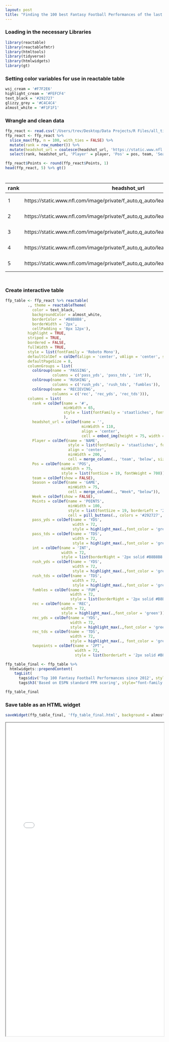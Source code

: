 ```yaml
---
layout: post
title: "Finding the 100 best Fantasy Football Performances of the last 10 years"
---
```

### Loading in the necessary Libraries
``` r
library(reactable)
library(reactablefmtr)
library(htmltools)
library(tidyverse)
library(htmlwidgets)
library(gt)
```
### Setting color variables for use in reactable table
``` r
wsj_cream = '#F7F2E6'
highlight_cream = '#FEFCF4'
text_black = '#292727'
glizzy_grey = '#C4C4C4'
almost_white = '#F1F1F1'
```
### Wrangle and clean data
``` r
ffp_react <- read.csv('/Users/trev/Desktop/Data Projects/R Files/all_time_ffp.csv')
ffp_react <- ffp_react %>%
  slice_max(ffp, n = 100, with_ties = FALSE) %>%
  mutate(rank = row_number()) %>%
  mutate(headshot_url = coalesce(headshot_url, 'https://static.www.nfl.com/image/private/f_auto,q_auto/league/mdrlzgankwwjldxllgcx')) %>%
  select(rank, headshot_url, 'Player' = player, 'Pos' = pos, team, 'Season' = season, 'Week' = week, 'Points' = ffp, pass_yds, pass_tds, rush_yds, rush_tds, rec, rec_yds, rec_tds, twopoints, fumbles, int) 

ffp_react$Points <- round(ffp_react$Points, 1)
head(ffp_react, 5) %>% gt()
```

<div id="jzhkyaiikr" style="padding-left:0px;padding-right:0px;padding-top:10px;padding-bottom:10px;overflow-x:auto;overflow-y:auto;width:auto;height:auto;">
<style>#jzhkyaiikr table {
  font-family: system-ui, 'Segoe UI', Roboto, Helvetica, Arial, sans-serif, 'Apple Color Emoji', 'Segoe UI Emoji', 'Segoe UI Symbol', 'Noto Color Emoji';
  -webkit-font-smoothing: antialiased;
  -moz-osx-font-smoothing: grayscale;
}
&#10;#jzhkyaiikr thead, #jzhkyaiikr tbody, #jzhkyaiikr tfoot, #jzhkyaiikr tr, #jzhkyaiikr td, #jzhkyaiikr th {
  border-style: none;
}
&#10;#jzhkyaiikr p {
  margin: 0;
  padding: 0;
}
&#10;#jzhkyaiikr .gt_table {
  display: table;
  border-collapse: collapse;
  line-height: normal;
  margin-left: auto;
  margin-right: auto;
  color: #333333;
  font-size: 16px;
  font-weight: normal;
  font-style: normal;
  background-color: #FFFFFF;
  width: auto;
  border-top-style: solid;
  border-top-width: 2px;
  border-top-color: #A8A8A8;
  border-right-style: none;
  border-right-width: 2px;
  border-right-color: #D3D3D3;
  border-bottom-style: solid;
  border-bottom-width: 2px;
  border-bottom-color: #A8A8A8;
  border-left-style: none;
  border-left-width: 2px;
  border-left-color: #D3D3D3;
}
&#10;#jzhkyaiikr .gt_caption {
  padding-top: 4px;
  padding-bottom: 4px;
}
&#10;#jzhkyaiikr .gt_title {
  color: #333333;
  font-size: 125%;
  font-weight: initial;
  padding-top: 4px;
  padding-bottom: 4px;
  padding-left: 5px;
  padding-right: 5px;
  border-bottom-color: #FFFFFF;
  border-bottom-width: 0;
}
&#10;#jzhkyaiikr .gt_subtitle {
  color: #333333;
  font-size: 85%;
  font-weight: initial;
  padding-top: 3px;
  padding-bottom: 5px;
  padding-left: 5px;
  padding-right: 5px;
  border-top-color: #FFFFFF;
  border-top-width: 0;
}
&#10;#jzhkyaiikr .gt_heading {
  background-color: #FFFFFF;
  text-align: center;
  border-bottom-color: #FFFFFF;
  border-left-style: none;
  border-left-width: 1px;
  border-left-color: #D3D3D3;
  border-right-style: none;
  border-right-width: 1px;
  border-right-color: #D3D3D3;
}
&#10;#jzhkyaiikr .gt_bottom_border {
  border-bottom-style: solid;
  border-bottom-width: 2px;
  border-bottom-color: #D3D3D3;
}
&#10;#jzhkyaiikr .gt_col_headings {
  border-top-style: solid;
  border-top-width: 2px;
  border-top-color: #D3D3D3;
  border-bottom-style: solid;
  border-bottom-width: 2px;
  border-bottom-color: #D3D3D3;
  border-left-style: none;
  border-left-width: 1px;
  border-left-color: #D3D3D3;
  border-right-style: none;
  border-right-width: 1px;
  border-right-color: #D3D3D3;
}
&#10;#jzhkyaiikr .gt_col_heading {
  color: #333333;
  background-color: #FFFFFF;
  font-size: 100%;
  font-weight: normal;
  text-transform: inherit;
  border-left-style: none;
  border-left-width: 1px;
  border-left-color: #D3D3D3;
  border-right-style: none;
  border-right-width: 1px;
  border-right-color: #D3D3D3;
  vertical-align: bottom;
  padding-top: 5px;
  padding-bottom: 6px;
  padding-left: 5px;
  padding-right: 5px;
  overflow-x: hidden;
}
&#10;#jzhkyaiikr .gt_column_spanner_outer {
  color: #333333;
  background-color: #FFFFFF;
  font-size: 100%;
  font-weight: normal;
  text-transform: inherit;
  padding-top: 0;
  padding-bottom: 0;
  padding-left: 4px;
  padding-right: 4px;
}
&#10;#jzhkyaiikr .gt_column_spanner_outer:first-child {
  padding-left: 0;
}
&#10;#jzhkyaiikr .gt_column_spanner_outer:last-child {
  padding-right: 0;
}
&#10;#jzhkyaiikr .gt_column_spanner {
  border-bottom-style: solid;
  border-bottom-width: 2px;
  border-bottom-color: #D3D3D3;
  vertical-align: bottom;
  padding-top: 5px;
  padding-bottom: 5px;
  overflow-x: hidden;
  display: inline-block;
  width: 100%;
}
&#10;#jzhkyaiikr .gt_spanner_row {
  border-bottom-style: hidden;
}
&#10;#jzhkyaiikr .gt_group_heading {
  padding-top: 8px;
  padding-bottom: 8px;
  padding-left: 5px;
  padding-right: 5px;
  color: #333333;
  background-color: #FFFFFF;
  font-size: 100%;
  font-weight: initial;
  text-transform: inherit;
  border-top-style: solid;
  border-top-width: 2px;
  border-top-color: #D3D3D3;
  border-bottom-style: solid;
  border-bottom-width: 2px;
  border-bottom-color: #D3D3D3;
  border-left-style: none;
  border-left-width: 1px;
  border-left-color: #D3D3D3;
  border-right-style: none;
  border-right-width: 1px;
  border-right-color: #D3D3D3;
  vertical-align: middle;
  text-align: left;
}
&#10;#jzhkyaiikr .gt_empty_group_heading {
  padding: 0.5px;
  color: #333333;
  background-color: #FFFFFF;
  font-size: 100%;
  font-weight: initial;
  border-top-style: solid;
  border-top-width: 2px;
  border-top-color: #D3D3D3;
  border-bottom-style: solid;
  border-bottom-width: 2px;
  border-bottom-color: #D3D3D3;
  vertical-align: middle;
}
&#10;#jzhkyaiikr .gt_from_md > :first-child {
  margin-top: 0;
}
&#10;#jzhkyaiikr .gt_from_md > :last-child {
  margin-bottom: 0;
}
&#10;#jzhkyaiikr .gt_row {
  padding-top: 8px;
  padding-bottom: 8px;
  padding-left: 5px;
  padding-right: 5px;
  margin: 10px;
  border-top-style: solid;
  border-top-width: 1px;
  border-top-color: #D3D3D3;
  border-left-style: none;
  border-left-width: 1px;
  border-left-color: #D3D3D3;
  border-right-style: none;
  border-right-width: 1px;
  border-right-color: #D3D3D3;
  vertical-align: middle;
  overflow-x: hidden;
}
&#10;#jzhkyaiikr .gt_stub {
  color: #333333;
  background-color: #FFFFFF;
  font-size: 100%;
  font-weight: initial;
  text-transform: inherit;
  border-right-style: solid;
  border-right-width: 2px;
  border-right-color: #D3D3D3;
  padding-left: 5px;
  padding-right: 5px;
}
&#10;#jzhkyaiikr .gt_stub_row_group {
  color: #333333;
  background-color: #FFFFFF;
  font-size: 100%;
  font-weight: initial;
  text-transform: inherit;
  border-right-style: solid;
  border-right-width: 2px;
  border-right-color: #D3D3D3;
  padding-left: 5px;
  padding-right: 5px;
  vertical-align: top;
}
&#10;#jzhkyaiikr .gt_row_group_first td {
  border-top-width: 2px;
}
&#10;#jzhkyaiikr .gt_row_group_first th {
  border-top-width: 2px;
}
&#10;#jzhkyaiikr .gt_summary_row {
  color: #333333;
  background-color: #FFFFFF;
  text-transform: inherit;
  padding-top: 8px;
  padding-bottom: 8px;
  padding-left: 5px;
  padding-right: 5px;
}
&#10;#jzhkyaiikr .gt_first_summary_row {
  border-top-style: solid;
  border-top-color: #D3D3D3;
}
&#10;#jzhkyaiikr .gt_first_summary_row.thick {
  border-top-width: 2px;
}
&#10;#jzhkyaiikr .gt_last_summary_row {
  padding-top: 8px;
  padding-bottom: 8px;
  padding-left: 5px;
  padding-right: 5px;
  border-bottom-style: solid;
  border-bottom-width: 2px;
  border-bottom-color: #D3D3D3;
}
&#10;#jzhkyaiikr .gt_grand_summary_row {
  color: #333333;
  background-color: #FFFFFF;
  text-transform: inherit;
  padding-top: 8px;
  padding-bottom: 8px;
  padding-left: 5px;
  padding-right: 5px;
}
&#10;#jzhkyaiikr .gt_first_grand_summary_row {
  padding-top: 8px;
  padding-bottom: 8px;
  padding-left: 5px;
  padding-right: 5px;
  border-top-style: double;
  border-top-width: 6px;
  border-top-color: #D3D3D3;
}
&#10;#jzhkyaiikr .gt_last_grand_summary_row_top {
  padding-top: 8px;
  padding-bottom: 8px;
  padding-left: 5px;
  padding-right: 5px;
  border-bottom-style: double;
  border-bottom-width: 6px;
  border-bottom-color: #D3D3D3;
}
&#10;#jzhkyaiikr .gt_striped {
  background-color: rgba(128, 128, 128, 0.05);
}
&#10;#jzhkyaiikr .gt_table_body {
  border-top-style: solid;
  border-top-width: 2px;
  border-top-color: #D3D3D3;
  border-bottom-style: solid;
  border-bottom-width: 2px;
  border-bottom-color: #D3D3D3;
}
&#10;#jzhkyaiikr .gt_footnotes {
  color: #333333;
  background-color: #FFFFFF;
  border-bottom-style: none;
  border-bottom-width: 2px;
  border-bottom-color: #D3D3D3;
  border-left-style: none;
  border-left-width: 2px;
  border-left-color: #D3D3D3;
  border-right-style: none;
  border-right-width: 2px;
  border-right-color: #D3D3D3;
}
&#10;#jzhkyaiikr .gt_footnote {
  margin: 0px;
  font-size: 90%;
  padding-top: 4px;
  padding-bottom: 4px;
  padding-left: 5px;
  padding-right: 5px;
}
&#10;#jzhkyaiikr .gt_sourcenotes {
  color: #333333;
  background-color: #FFFFFF;
  border-bottom-style: none;
  border-bottom-width: 2px;
  border-bottom-color: #D3D3D3;
  border-left-style: none;
  border-left-width: 2px;
  border-left-color: #D3D3D3;
  border-right-style: none;
  border-right-width: 2px;
  border-right-color: #D3D3D3;
}
&#10;#jzhkyaiikr .gt_sourcenote {
  font-size: 90%;
  padding-top: 4px;
  padding-bottom: 4px;
  padding-left: 5px;
  padding-right: 5px;
}
&#10;#jzhkyaiikr .gt_left {
  text-align: left;
}
&#10;#jzhkyaiikr .gt_center {
  text-align: center;
}
&#10;#jzhkyaiikr .gt_right {
  text-align: right;
  font-variant-numeric: tabular-nums;
}
&#10;#jzhkyaiikr .gt_font_normal {
  font-weight: normal;
}
&#10;#jzhkyaiikr .gt_font_bold {
  font-weight: bold;
}
&#10;#jzhkyaiikr .gt_font_italic {
  font-style: italic;
}
&#10;#jzhkyaiikr .gt_super {
  font-size: 65%;
}
&#10;#jzhkyaiikr .gt_footnote_marks {
  font-size: 75%;
  vertical-align: 0.4em;
  position: initial;
}
&#10;#jzhkyaiikr .gt_asterisk {
  font-size: 100%;
  vertical-align: 0;
}
&#10;#jzhkyaiikr .gt_indent_1 {
  text-indent: 5px;
}
&#10;#jzhkyaiikr .gt_indent_2 {
  text-indent: 10px;
}
&#10;#jzhkyaiikr .gt_indent_3 {
  text-indent: 15px;
}
&#10;#jzhkyaiikr .gt_indent_4 {
  text-indent: 20px;
}
&#10;#jzhkyaiikr .gt_indent_5 {
  text-indent: 25px;
}
</style>
<table class="gt_table" data-quarto-disable-processing="false" data-quarto-bootstrap="false">
  <thead>
    &#10;    <tr class="gt_col_headings">
      <th class="gt_col_heading gt_columns_bottom_border gt_right" rowspan="1" colspan="1" scope="col" id="rank">rank</th>
      <th class="gt_col_heading gt_columns_bottom_border gt_left" rowspan="1" colspan="1" scope="col" id="headshot_url">headshot_url</th>
      <th class="gt_col_heading gt_columns_bottom_border gt_left" rowspan="1" colspan="1" scope="col" id="Player">Player</th>
      <th class="gt_col_heading gt_columns_bottom_border gt_left" rowspan="1" colspan="1" scope="col" id="Pos">Pos</th>
      <th class="gt_col_heading gt_columns_bottom_border gt_left" rowspan="1" colspan="1" scope="col" id="team">team</th>
      <th class="gt_col_heading gt_columns_bottom_border gt_right" rowspan="1" colspan="1" scope="col" id="Season">Season</th>
      <th class="gt_col_heading gt_columns_bottom_border gt_left" rowspan="1" colspan="1" scope="col" id="Week">Week</th>
      <th class="gt_col_heading gt_columns_bottom_border gt_right" rowspan="1" colspan="1" scope="col" id="Points">Points</th>
      <th class="gt_col_heading gt_columns_bottom_border gt_right" rowspan="1" colspan="1" scope="col" id="pass_yds">pass_yds</th>
      <th class="gt_col_heading gt_columns_bottom_border gt_right" rowspan="1" colspan="1" scope="col" id="pass_tds">pass_tds</th>
      <th class="gt_col_heading gt_columns_bottom_border gt_right" rowspan="1" colspan="1" scope="col" id="rush_yds">rush_yds</th>
      <th class="gt_col_heading gt_columns_bottom_border gt_right" rowspan="1" colspan="1" scope="col" id="rush_tds">rush_tds</th>
      <th class="gt_col_heading gt_columns_bottom_border gt_right" rowspan="1" colspan="1" scope="col" id="rec">rec</th>
      <th class="gt_col_heading gt_columns_bottom_border gt_right" rowspan="1" colspan="1" scope="col" id="rec_yds">rec_yds</th>
      <th class="gt_col_heading gt_columns_bottom_border gt_right" rowspan="1" colspan="1" scope="col" id="rec_tds">rec_tds</th>
      <th class="gt_col_heading gt_columns_bottom_border gt_right" rowspan="1" colspan="1" scope="col" id="twopoints">twopoints</th>
      <th class="gt_col_heading gt_columns_bottom_border gt_right" rowspan="1" colspan="1" scope="col" id="fumbles">fumbles</th>
      <th class="gt_col_heading gt_columns_bottom_border gt_right" rowspan="1" colspan="1" scope="col" id="int">int</th>
    </tr>
  </thead>
  <tbody class="gt_table_body">
    <tr><td headers="rank" class="gt_row gt_right">1</td>
<td headers="headshot_url" class="gt_row gt_left">https://static.www.nfl.com/image/private/f_auto,q_auto/league/mdrlzgankwwjldxllgcx</td>
<td headers="Player" class="gt_row gt_left">Jamaal Charles</td>
<td headers="Pos" class="gt_row gt_left">RB</td>
<td headers="team" class="gt_row gt_left">KC</td>
<td headers="Season" class="gt_row gt_right">2013</td>
<td headers="Week" class="gt_row gt_left">Week  15</td>
<td headers="Points" class="gt_row gt_right">59.5</td>
<td headers="pass_yds" class="gt_row gt_right">0</td>
<td headers="pass_tds" class="gt_row gt_right">0</td>
<td headers="rush_yds" class="gt_row gt_right">20</td>
<td headers="rush_tds" class="gt_row gt_right">1</td>
<td headers="rec" class="gt_row gt_right">8</td>
<td headers="rec_yds" class="gt_row gt_right">195</td>
<td headers="rec_tds" class="gt_row gt_right">4</td>
<td headers="twopoints" class="gt_row gt_right">0</td>
<td headers="fumbles" class="gt_row gt_right">0</td>
<td headers="int" class="gt_row gt_right">0</td></tr>
    <tr><td headers="rank" class="gt_row gt_right">2</td>
<td headers="headshot_url" class="gt_row gt_left">https://static.www.nfl.com/image/private/f_auto,q_auto/league/lsszbdnkusxc7mduw5be</td>
<td headers="Player" class="gt_row gt_left">Tyreek Hill</td>
<td headers="Pos" class="gt_row gt_left">WR</td>
<td headers="team" class="gt_row gt_left">KC</td>
<td headers="Season" class="gt_row gt_right">2020</td>
<td headers="Week" class="gt_row gt_left">Week  12</td>
<td headers="Points" class="gt_row gt_right">57.9</td>
<td headers="pass_yds" class="gt_row gt_right">0</td>
<td headers="pass_tds" class="gt_row gt_right">0</td>
<td headers="rush_yds" class="gt_row gt_right">0</td>
<td headers="rush_tds" class="gt_row gt_right">0</td>
<td headers="rec" class="gt_row gt_right">13</td>
<td headers="rec_yds" class="gt_row gt_right">269</td>
<td headers="rec_tds" class="gt_row gt_right">3</td>
<td headers="twopoints" class="gt_row gt_right">0</td>
<td headers="fumbles" class="gt_row gt_right">0</td>
<td headers="int" class="gt_row gt_right">0</td></tr>
    <tr><td headers="rank" class="gt_row gt_right">3</td>
<td headers="headshot_url" class="gt_row gt_left">https://static.www.nfl.com/image/private/f_auto,q_auto/league/uulstglrpmhqsvqyr5v3</td>
<td headers="Player" class="gt_row gt_left">Alvin Kamara</td>
<td headers="Pos" class="gt_row gt_left">RB</td>
<td headers="team" class="gt_row gt_left">NO</td>
<td headers="Season" class="gt_row gt_right">2020</td>
<td headers="Week" class="gt_row gt_left">Week  16</td>
<td headers="Points" class="gt_row gt_right">56.2</td>
<td headers="pass_yds" class="gt_row gt_right">0</td>
<td headers="pass_tds" class="gt_row gt_right">0</td>
<td headers="rush_yds" class="gt_row gt_right">155</td>
<td headers="rush_tds" class="gt_row gt_right">6</td>
<td headers="rec" class="gt_row gt_right">3</td>
<td headers="rec_yds" class="gt_row gt_right">17</td>
<td headers="rec_tds" class="gt_row gt_right">0</td>
<td headers="twopoints" class="gt_row gt_right">0</td>
<td headers="fumbles" class="gt_row gt_right">0</td>
<td headers="int" class="gt_row gt_right">0</td></tr>
    <tr><td headers="rank" class="gt_row gt_right">4</td>
<td headers="headshot_url" class="gt_row gt_left">https://static.www.nfl.com/image/private/f_auto,q_auto/league/hwrzdfsng9bh4tba7uoe</td>
<td headers="Player" class="gt_row gt_left">Ja'Marr Chase</td>
<td headers="Pos" class="gt_row gt_left">WR</td>
<td headers="team" class="gt_row gt_left">CIN</td>
<td headers="Season" class="gt_row gt_right">2021</td>
<td headers="Week" class="gt_row gt_left">Week  17</td>
<td headers="Points" class="gt_row gt_right">55.6</td>
<td headers="pass_yds" class="gt_row gt_right">0</td>
<td headers="pass_tds" class="gt_row gt_right">0</td>
<td headers="rush_yds" class="gt_row gt_right">0</td>
<td headers="rush_tds" class="gt_row gt_right">0</td>
<td headers="rec" class="gt_row gt_right">11</td>
<td headers="rec_yds" class="gt_row gt_right">266</td>
<td headers="rec_tds" class="gt_row gt_right">3</td>
<td headers="twopoints" class="gt_row gt_right">0</td>
<td headers="fumbles" class="gt_row gt_right">0</td>
<td headers="int" class="gt_row gt_right">0</td></tr>
    <tr><td headers="rank" class="gt_row gt_right">5</td>
<td headers="headshot_url" class="gt_row gt_left">https://static.www.nfl.com/image/private/f_auto,q_auto/league/lhazttk4tjpi7ggf7du4</td>
<td headers="Player" class="gt_row gt_left">Doug Martin</td>
<td headers="Pos" class="gt_row gt_left">RB</td>
<td headers="team" class="gt_row gt_left">TB</td>
<td headers="Season" class="gt_row gt_right">2012</td>
<td headers="Week" class="gt_row gt_left">Week  9</td>
<td headers="Points" class="gt_row gt_right">55.2</td>
<td headers="pass_yds" class="gt_row gt_right">0</td>
<td headers="pass_tds" class="gt_row gt_right">0</td>
<td headers="rush_yds" class="gt_row gt_right">251</td>
<td headers="rush_tds" class="gt_row gt_right">4</td>
<td headers="rec" class="gt_row gt_right">4</td>
<td headers="rec_yds" class="gt_row gt_right">21</td>
<td headers="rec_tds" class="gt_row gt_right">0</td>
<td headers="twopoints" class="gt_row gt_right">0</td>
<td headers="fumbles" class="gt_row gt_right">0</td>
<td headers="int" class="gt_row gt_right">0</td></tr>
  </tbody>
  &#10;  
</table>
</div>

### Create interactive table
``` r
ffp_table <- ffp_react %>% reactable(
          ., theme = reactableTheme(
            color = text_black,
            backgroundColor = almost_white,
            borderColor = '#B8B8B8',
            borderWidth = '2px',
            cellPadding = '8px 12px'),
          highlight = TRUE,
          striped = TRUE,
          bordered = FALSE,
          fullWidth = TRUE,
          style = list(fontFamily = 'Roboto Mono'),
          defaultColDef = colDef(align = 'center', vAlign = 'center', style = list(fontSize =14)),
          defaultPageSize = 8,
          columnGroups = list(
            colGroup(name = 'PASSING',
                     columns = c('pass_yds', 'pass_tds', 'int')),
            colGroup(name = 'RUSHING',
                     columns = c('rush_yds', 'rush_tds', 'fumbles')),
            colGroup(name = 'RECIEVING',
                     columns = c('rec', 'rec_yds', 'rec_tds'))),
          columns = list(
            rank = colDef(name = '#',
                          minWidth = 65,
                          style = list(fontFamily = 'staatliches', fontSize = 28, borderRight = '2px solid ##B8B8B8')
                          ),
            headshot_url = colDef(name = '',
                                  minWidth = 110,
                                  align = 'center',
                                  cell = embed_img(height = 75, width = 105)),
            Player = colDef(name = 'NAME',
                            style = list(fontFamily = 'staatliches', fontSize = 24),
                            align = 'center', 
                            minWidth = 200,
                            cell = merge_column(., 'team', 'below', size = 20, merged_size = 14)),
            Pos = colDef(name = 'POS',
                         minWidth = 75,
                         style = list(fontSize = 19, fontWeight = 700)),
            team = colDef(show = FALSE),
            Season = colDef(name = 'GAME',
                            minWidth = 75,
                            cell = merge_column(., "Week", "below")),
            Week = colDef(show = FALSE),
            Points = colDef(name = 'POINTS',
                            minWidth = 100,
                            style = list(fontSize = 19, borderLeft = '2px solid #B8B8B8', borderRight = '2px solid ##B8B8B8'),
                            cell = pill_buttons(., colors = '#292727', bold_text = TRUE)),
            pass_yds = colDef(name = 'YDS',
                              width = 72,
                              style = highlight_max(.,font_color = 'green')),
            pass_tds = colDef(name = 'TDS',
                              width = 72,
                              style = highlight_max(.,font_color = 'green')),
            int = colDef(name = 'INT',
                         width = 72,
                         style = list(borderRight = '2px solid #B8B8B8')),
            rush_yds = colDef(name = 'YDS',
                              width = 72,
                              style = highlight_max(.,font_color = 'green')),
            rush_tds = colDef(name = 'TDS',
                              width = 72,
                              style = highlight_max(.,font_color = 'green')),
            fumbles = colDef(name = 'FUM',
                             width = 72,
                             style = list(borderRight = '2px solid #B8B8B8')),
            rec = colDef(name = 'REC',
                         width = 72,
                         style = highlight_max(.,font_color = 'green')),
            rec_yds = colDef(name = 'YDS',
                             width = 72,
                             style = highlight_max(.,font_color = 'green')),
            rec_tds = colDef(name = 'TDS',
                             width = 72,
                             style = highlight_max(., font_color = 'green')),
            twopoints = colDef(name = '2PT',
                               width = 72,
                               style = list(borderLeft = '2px solid #B8B8B8'))))
```

``` r
ffp_table_final <- ffp_table %>%
  htmlwidgets::prependContent(
    tagList(
      tags$div('Top 100 Fantasy Football Performances since 2012', style = 'font-size:42px;font-weight:bold;font-family:Staatliches;color:#292727;margin-bottom:0;display:inline-block;vertical-align:middle;'),
      tags$h3('Based on ESPN standard PPR scoring', style="font-family:Roboto Mono;font-size:18px;margin-bottom:0;margin-top:0;font-weight:400;color:#292727;padding-left:0px;")))

ffp_table_final
```
### Save table as an HTML widget
``` r
saveWidget(ffp_table_final, 'ffp_table_final.html', background = almost_white)
```
<iframe src="\img\ffp_table_final.html" height='1000px' width='100%' align='middle'></iframe>